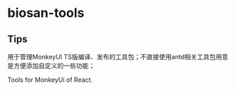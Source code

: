 # biosan-tools

## Tips
用于管理MonkeyUI TS版编译、发布的工具包；不直接使用antd相关工具包用意是方便添加自定义的一些功能；


Tools for MonkeyUi of React.


